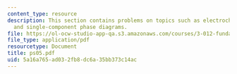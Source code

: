 ```yaml
---
content_type: resource
description: This section contains problems on topics such as electrochemistry, thermodynamics,
  and single-component phase diagrams.
file: https://ol-ocw-studio-app-qa.s3.amazonaws.com/courses/3-012-fundamentals-of-materials-science-fall-2005/5a16a765ad032fb8dc6a35bb373c14ac_ps05.pdf
file_type: application/pdf
resourcetype: Document
title: ps05.pdf
uid: 5a16a765-ad03-2fb8-dc6a-35bb373c14ac
---
```

